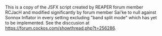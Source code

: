 This is a copy of the JSFX script created by REAPER forum member RCJacH and modified significantly by forum member Sai'ke to null against Sonnox Inflator in every setting excluding "band split mode" which has yet to be implemented. See the disccusion at https://forum.cockos.com/showthread.php?t=256286.
